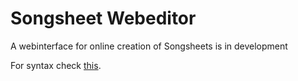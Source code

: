 # Songsheet Webeditor

A webinterface for online creation of Songsheets is in development

For syntax check [this](https://github.com/jannessm/songsheet).
